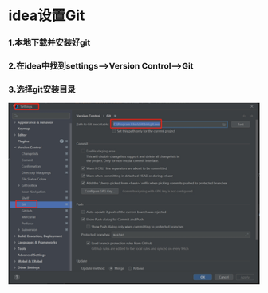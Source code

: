 # idea设置Git

### 1.本地下载并安装好git

### 2.在idea中找到settings-->Version Control-->Git  

### 3.选择git安装目录

![](.\img\git设置.png)


